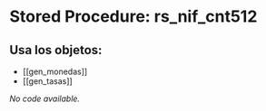 # Stored Procedure: rs_nif_cnt512

## Usa los objetos:
- [[gen_monedas]]
- [[gen_tasas]]

*No code available.*
